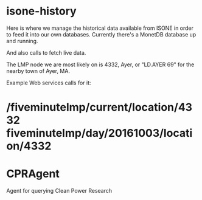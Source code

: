 # isone-history
Here is where we manage the historical data available from ISONE in order to 
feed it into our own databases. Currently there's a MonetDB database up and running. 

And also calls to fetch live data.

The LMP node we are most likely on is 4332, Ayer, or
"LD.AYER 69" for the nearby town of Ayer, MA.

Example Web services calls for it:

/fiveminutelmp/current/location/4332
fiveminutelmp/day/20161003/location/4332
=======
# CPRAgent
Agent for querying Clean Power Research
